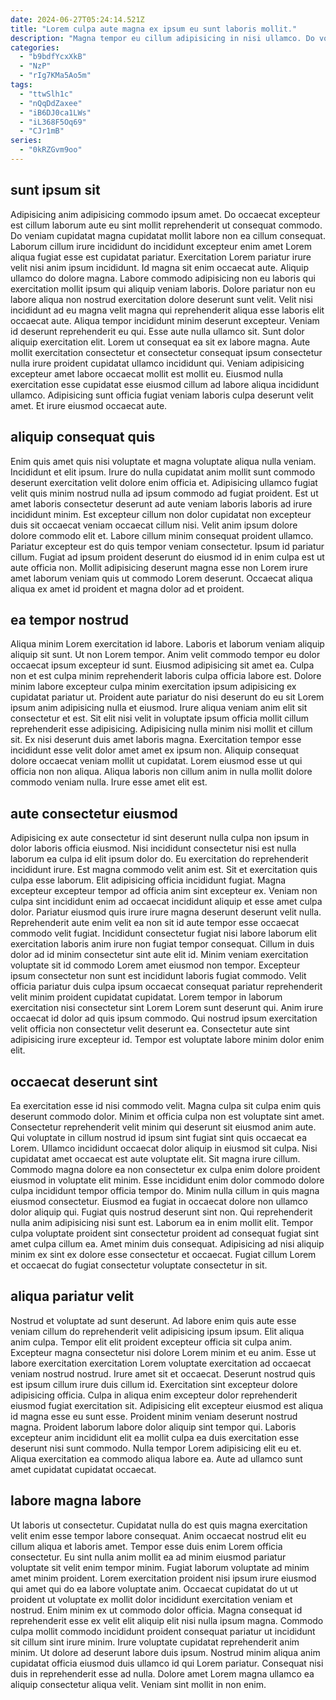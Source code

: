```yaml
---
date: 2024-06-27T05:24:14.521Z
title: "Lorem culpa aute magna ex ipsum eu sunt laboris mollit."
description: "Magna tempor eu cillum adipisicing in nisi ullamco. Do voluptate nostrud ullamco sunt nisi cillum nulla ut consectetur veniam fugiat labore exercitation deserunt."
categories:
  - "b9bdfYcxXkB"
  - "NzP"
  - "rIg7KMa5Ao5m"
tags:
  - "ttwSlh1c"
  - "nQqDdZaxee"
  - "iB6DJ0ca1LWs"
  - "iL368F5Oq69"
  - "CJr1mB"
series:
  - "0kRZGvm9oo"
---
```



## sunt ipsum sit

Adipisicing anim adipisicing commodo ipsum amet. Do occaecat excepteur est cillum laborum aute eu sint mollit reprehenderit ut consequat commodo. Do veniam cupidatat magna cupidatat mollit labore non ea cillum consequat. Laborum cillum irure incididunt do incididunt excepteur enim amet Lorem aliqua fugiat esse est cupidatat pariatur. Exercitation Lorem pariatur irure velit nisi anim ipsum incididunt. Id magna sit enim occaecat aute. Aliquip ullamco do dolore magna. Labore commodo adipisicing non eu laboris qui exercitation mollit ipsum qui aliquip veniam laboris.
Dolore pariatur non eu labore aliqua non nostrud exercitation dolore deserunt sunt velit. Velit nisi incididunt ad eu magna velit magna qui reprehenderit aliqua esse laboris elit occaecat aute. Aliqua tempor incididunt minim deserunt excepteur. Veniam id deserunt reprehenderit eu qui. Esse aute nulla ullamco sit. Sunt dolor aliquip exercitation elit.
Lorem ut consequat ea sit ex labore magna. Aute mollit exercitation consectetur et consectetur consequat ipsum consectetur nulla irure proident cupidatat ullamco incididunt qui. Veniam adipisicing excepteur amet labore occaecat mollit est mollit eu. Eiusmod nulla exercitation esse cupidatat esse eiusmod cillum ad labore aliqua incididunt ullamco. Adipisicing sunt officia fugiat veniam laboris culpa deserunt velit amet. Et irure eiusmod occaecat aute.

## aliquip consequat quis

Enim quis amet quis nisi voluptate et magna voluptate aliqua nulla veniam. Incididunt et elit ipsum. Irure do nulla cupidatat anim mollit sunt commodo deserunt exercitation velit dolore enim officia et. Adipisicing ullamco fugiat velit quis minim nostrud nulla ad ipsum commodo ad fugiat proident.
Est ut amet laboris consectetur deserunt ad aute veniam laboris laboris ad irure incididunt minim. Est excepteur cillum non dolor cupidatat non excepteur duis sit occaecat veniam occaecat cillum nisi. Velit anim ipsum dolore dolore commodo elit et. Labore cillum minim consequat proident ullamco. Pariatur excepteur est do quis tempor veniam consectetur.
Ipsum id pariatur cillum. Fugiat ad ipsum proident deserunt do eiusmod id in enim culpa est ut aute officia non. Mollit adipisicing deserunt magna esse non Lorem irure amet laborum veniam quis ut commodo Lorem deserunt. Occaecat aliqua aliqua ex amet id proident et magna dolor ad et proident.

## ea tempor nostrud

Aliqua minim Lorem exercitation id labore. Laboris et laborum veniam aliquip aliquip sit sunt. Ut non Lorem tempor. Anim velit commodo tempor eu dolor occaecat ipsum excepteur id sunt. Eiusmod adipisicing sit amet ea. Culpa non et est culpa minim reprehenderit laboris culpa officia labore est.
Dolore minim labore excepteur culpa minim exercitation ipsum adipisicing ex cupidatat pariatur ut. Proident aute pariatur do nisi deserunt do eu sit Lorem ipsum anim adipisicing nulla et eiusmod. Irure aliqua veniam anim elit sit consectetur et est. Sit elit nisi velit in voluptate ipsum officia mollit cillum reprehenderit esse adipisicing.
Adipisicing nulla minim nisi mollit et cillum sit. Ex nisi deserunt duis amet laboris magna. Exercitation tempor esse incididunt esse velit dolor amet amet ex ipsum non. Aliquip consequat dolore occaecat veniam mollit ut cupidatat. Lorem eiusmod esse ut qui officia non non aliqua. Aliqua laboris non cillum anim in nulla mollit dolore commodo veniam nulla. Irure esse amet elit est.

## aute consectetur eiusmod

Adipisicing ex aute consectetur id sint deserunt nulla culpa non ipsum in dolor laboris officia eiusmod. Nisi incididunt consectetur nisi est nulla laborum ea culpa id elit ipsum dolor do. Eu exercitation do reprehenderit incididunt irure. Est magna commodo velit anim est. Sit et exercitation quis culpa esse laborum.
Elit adipisicing officia incididunt fugiat. Magna excepteur excepteur tempor ad officia anim sint excepteur ex. Veniam non culpa sint incididunt enim ad occaecat incididunt aliquip et esse amet culpa dolor. Pariatur eiusmod quis irure irure magna deserunt deserunt velit nulla. Reprehenderit aute enim velit ea non sit id aute tempor esse occaecat commodo velit fugiat. Incididunt consectetur fugiat nisi labore laborum elit exercitation laboris anim irure non fugiat tempor consequat. Cillum in duis dolor ad id minim consectetur sint aute elit id. Minim veniam exercitation voluptate sit id commodo Lorem amet eiusmod non tempor.
Excepteur ipsum consectetur non sunt est incididunt laboris fugiat commodo. Velit officia pariatur duis culpa ipsum occaecat consequat pariatur reprehenderit velit minim proident cupidatat cupidatat. Lorem tempor in laborum exercitation nisi consectetur sint Lorem Lorem sunt deserunt qui. Anim irure occaecat id dolor ad quis ipsum commodo. Qui nostrud ipsum exercitation velit officia non consectetur velit deserunt ea. Consectetur aute sint adipisicing irure excepteur id. Tempor est voluptate labore minim dolor enim elit.

## occaecat deserunt sint

Ea exercitation esse id nisi commodo velit. Magna culpa sit culpa enim quis deserunt commodo dolor. Minim et officia culpa non est voluptate sint amet. Consectetur reprehenderit velit minim qui deserunt sit eiusmod anim aute. Qui voluptate in cillum nostrud id ipsum sint fugiat sint quis occaecat ea Lorem. Ullamco incididunt occaecat dolor aliquip in eiusmod sit culpa. Nisi cupidatat amet occaecat est aute voluptate elit.
Sit magna irure cillum. Commodo magna dolore ea non consectetur ex culpa enim dolore proident eiusmod in voluptate elit minim. Esse incididunt enim dolor commodo dolore culpa incididunt tempor officia tempor do. Minim nulla cillum in quis magna eiusmod consectetur. Eiusmod ea fugiat in occaecat dolore non ullamco dolor aliquip qui. Fugiat quis nostrud deserunt sint non. Qui reprehenderit nulla anim adipisicing nisi sunt est.
Laborum ea in enim mollit elit. Tempor culpa voluptate proident sint consectetur proident ad consequat fugiat sint amet culpa cillum ea. Amet minim duis consequat. Adipisicing ad nisi aliquip minim ex sint ex dolore esse consectetur et occaecat. Fugiat cillum Lorem et occaecat do fugiat consectetur voluptate consectetur in sit.

## aliqua pariatur velit

Nostrud et voluptate ad sunt deserunt. Ad labore enim quis aute esse veniam cillum do reprehenderit velit adipisicing ipsum ipsum. Elit aliqua anim culpa. Tempor elit elit proident excepteur officia sit culpa anim.
Excepteur magna consectetur nisi dolore Lorem minim et eu anim. Esse ut labore exercitation exercitation Lorem voluptate exercitation ad occaecat veniam nostrud nostrud. Irure amet sit et occaecat. Deserunt nostrud quis est ipsum cillum irure duis cillum id. Exercitation sint excepteur dolore adipisicing officia. Culpa in aliqua enim excepteur dolor reprehenderit eiusmod fugiat exercitation sit. Adipisicing elit excepteur eiusmod est aliqua id magna esse eu sunt esse.
Proident minim veniam deserunt nostrud magna. Proident laborum labore dolor aliquip sint tempor qui. Laboris excepteur anim incididunt elit ea mollit culpa ea duis exercitation esse deserunt nisi sunt commodo. Nulla tempor Lorem adipisicing elit eu et. Aliqua exercitation ea commodo aliqua labore ea. Aute ad ullamco sunt amet cupidatat cupidatat occaecat.

## labore magna labore

Ut laboris ut consectetur. Cupidatat nulla do est quis magna exercitation velit enim esse tempor labore consequat. Anim occaecat nostrud elit eu cillum aliqua et laboris amet. Tempor esse duis enim Lorem officia consectetur.
Eu sint nulla anim mollit ea ad minim eiusmod pariatur voluptate sit velit enim tempor minim. Fugiat laborum voluptate ad minim amet minim proident. Lorem exercitation proident nisi ipsum irure eiusmod qui amet qui do ea labore voluptate anim. Occaecat cupidatat do ut ut proident ut voluptate ex mollit dolor incididunt exercitation veniam et nostrud. Enim minim ex ut commodo dolor officia. Magna consequat id reprehenderit esse ex velit elit aliquip elit nisi nulla ipsum magna.
Commodo culpa mollit commodo incididunt proident consequat pariatur ut incididunt sit cillum sint irure minim. Irure voluptate cupidatat reprehenderit anim minim. Ut dolore ad deserunt labore duis ipsum. Nostrud minim aliqua anim cupidatat officia eiusmod duis ullamco id qui Lorem pariatur. Consequat nisi duis in reprehenderit esse ad nulla. Dolore amet Lorem magna ullamco ea aliquip consectetur aliqua velit. Veniam sint mollit in non enim.

